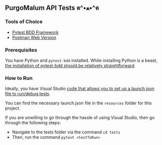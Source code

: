 ##  PurgoMalum API Tests ฅ^•ﻌ•^ฅ

### Tools of Choice

- [Pytest BDD Framework](https://pytest-bdd.readthedocs.io/en/stable/)
- [Postman Web Version](https://web.postman.co/home)

### Prerequisites

You have Python and `pytest-bdd` installed. While installing Python is a beast, [the installation of pytest-bdd should be relatively straightforward](https://pytest-bdd.readthedocs.io/en/stable/#install-pytest-bdd). 

### How to Run 

Ideally, you have Visual Studio [code that allows you to set up a launch.json file to run/debug tests](https://code.visualstudio.com/docs/editor/debugging). 

You can find the necessary launch.json file in the `resources` folder for this project. 

If you are unwilling to go through the hassle of using Visual Studio, then go through the following steps: 

-   Navigate to the tests folder via the command `cd tests`
-   Then, run the command `pytest <testToRun>`
